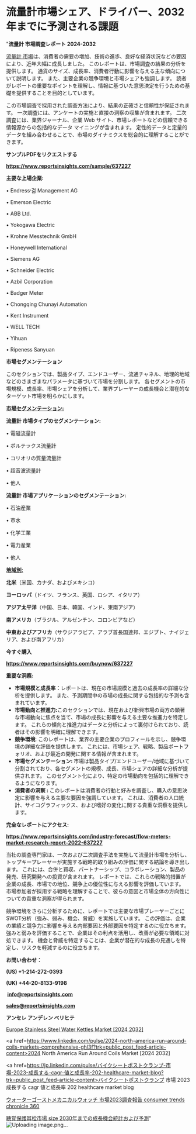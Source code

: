 # 流量計市場シェア、ドライバー、2032年までに予測される課題

"<strong>流量計 市場調査レポート 2024-2032</strong>

<a href=https://www.reportsinsights.com/sample/637227>流量計 市場</a>は、消費者の需要の増加、技術の進歩、良好な経済状況などの要因により、近年大幅に成長しました。 このレポートは、市場調査の結果の分析を提供します。 通貨のサイズ、成長率、消費者行動に影響を与える主な傾向について説明します。 また、主要企業の競争環境と市場シェアも強調します。 読者がレポートの重要なポイントを理解し、情報に基づいた意思決定を行うための基礎を提供することを目的としています。

この市場調査で採用された調査方法により、結果の正確さと信頼性が保証されます。 一次調査には、アンケートの実施と直接の洞察の収集が含まれます。 二次調査には、業界ジャーナル、企業 Web サイト、市場レポートなどの信頼できる情報源からの包括的なデータ マイニングが含まれます。 定性的データと定量的データを組み合わせることで、市場のダイナミクスを総合的に理解することができます。

<strong><b>サンプルPDFをリクエストする</b></strong>

<a href=https://www.reportsinsights.com/sample/637227><strong><u>https://www.reportsinsights.com/sample/637227</u></strong></a>

<strong>主要な上場企業:</strong>

• Endressᶫ걺 Management AG

• Emerson Electric

• ABB Ltd.

• Yokogawa Electric

• Krohne Messtechnik GmbH

• Honeywell International

• Siemens AG

• Schneider Electric

• Azbil Corporation

• Badger Meter

• Chongqing Chunayi Automation

• Kent Instrument

• WELL TECH

• Yihuan

• Ripeness Sanyuan

<strong>市場セグメンテーション</strong>

このセクションでは、製品タイプ、エンドユーザー、流通チャネル、地理的地域などのさまざまなパラメータに基づいて市場を分割します。 各セグメントの市場規模、成長率、市場シェアを分析して、業界プレーヤーの成長機会と潜在的なターゲット市場を明らかにします。

<strong><u>市場セグメンテーション</u></strong><strong><u>:</u></strong>

<strong>流量計 市場タイプのセグメンテーション:</strong>

• 電磁流量計

• ボルテックス流量計

• コリオリの質量流量計

• 超音波流量計

• 他人

<strong>流量計 市場アプリケーションのセグメンテーション:</strong>

• 石油産業

• 市水

• 化学工業

• 電力産業

• 他人

<strong><u>地域別</u></strong><strong><u>:</u></strong>

<strong>北米</strong>（米国、カナダ、およびメキシコ）

<strong>ヨーロッパ</strong>（ドイツ、フランス、英国、ロシア、イタリア）

<strong>アジア太平洋</strong>（中国、日本、韓国、インド、東南アジア）

<strong>南アメリカ</strong>（ブラジル、アルゼンチン、コロンビアなど）

<strong>中東およびアフリカ</strong>（サウジアラビア、アラブ首長国連邦、エジプト、ナイジェリア、および南アフリカ）

<strong>今すぐ購入</strong>

<a href=https://www.reportsinsights.com/buynow/637227><strong><u>https://www.reportsinsights.com/buynow/637227</u></strong></a>

<strong>重要な洞察:</strong>
<ul>
  <li><strong>市場規模と成長率：</strong>レポートは、現在の市場規模と過去の成長率の詳細な分析を提供します。 また、予測期間中の市場の成長に関する包括的な予測も含まれています。</li>
  <li><strong>市場動向と推進力:</strong>このセクションでは、現在および新興市場の両方の顕著な市場動向に焦点を当て、市場の成長に影響を与える主要な推進力を特定します。 これらの傾向と推進力はデータと分析によって裏付けられており、読者はその影響を明確に理解できます。</li>
  <li><strong>競争環境</strong>: このレポートは、業界の主要企業のプロフィールを示し、競争環境の詳細な評価を提供します。 これには、市場シェア、戦略、製品ポートフォリオ、および最近の開発に関する情報が含まれます。</li>
  <li><strong>市場セグメンテーション: </strong>市場は製品タイプ/エンドユーザー/地域に基づいて分割されており、各セグメントの規模、成長、市場シェアの詳細な分析が提供されます。 このセグメント化により、特定の市場動向を包括的に理解できるようになります。</li>
  <li><strong>消費者の洞察 : </strong>このレポートは消費者の行動と好みを調査し、購入の意思決定に影響を与える主要な要因を強調しています。 これは、消費者の人口統計、サイコグラフィックス、および嗜好の変化に関する貴重な洞察を提供します。</li>
</ul>
<strong>完全なレポートにアクセス:</strong>

<a href=https://www.reportsinsights.com/industry-forecast/flow-meters-market-research-report-2022-637227><strong><u><b>https://www.reportsinsights.com/industry-forecast/flow-meters-market-research-report-2022-637227</b></u></strong></a>

当社の調査専門家は、一次および二次調査手法を実施して流量計市場を分析し、トップキープレーヤーが実施する戦略的取り組みの評価に関する結論を導き出します。 これには、合併と買収、パートナーシップ、コラボレーション、製品の発売、研究開発への投資が含まれます。 レポートでは、これらの戦略的措置が企業の成長、市場での地位、競争上の優位性に与える影響を評価しています。 市場参加者が採用する戦略を理解することで、彼らの意図と市場全体の方向性についての貴重な洞察が得られます。

競争環境をさらに分析するために、レポートでは主要な市場プレーヤーごとにSWOT分析（強み、弱み、機会、脅威）を実施しています。 この評価は、企業の業績と競争力に影響を与える内部要因と外部要因を特定するのに役立ちます。 強みと弱みを評価することで、企業はその利点を活用し、改善が必要な領域に対処できます。 機会と脅威を特定することは、企業が潜在的な成長の見通しを特定し、リスクを軽減するのに役立ちます。

<strong>お問い合わせ：</strong>

<strong>(US) +1-214-272-0393</strong>

<strong>(UK) +44-20-8133-9198</strong>

<strong> </strong><a href=info@reportsinsights.com><strong><u>info@reportsinsights.com</u></strong></a>

<a href=sales@reportsinsights.com><strong><u>sales@reportsinsights.com</u></strong></a>

<strong>アンセレ アンデレン ベリヒテ</strong>

<a href=https://www.linkedin.com/pulse/europe-stainless-steel-water-kettles-market-cagr-nu14e/>Europe Stainless Steel Water Kettles Market [2024 2032]</a>

<a href=https://www.linkedin.com/pulse/2024-north-america-run-around-coils-markets-comprehensive-ghl3f?trk=public_post_feed-article-content>2024 North America Run Around Coils Market [2024 2032]</a>

<a href=https://jp.linkedin.com/pulse/バイクシートポストクランプ-市場-2023-成長する-cagr-値と成長率-202-healthcare-market-blog?trk=public_post_feed-article-content>バイクシートポストクランプ 市場 2023 成長する cagr 値と成長率 202 healthcare market blog</a>

<a href=https://www.linkedin.com/pulse/ウォーターゴーストメカニカルウォッチ-市場2023調査報告-consumer-trends-chronicle-360/>ウォーターゴーストメカニカルウォッチ 市場2023調査報告 consumer trends chronicle 360</a>

<a href=https://www.linkedin.com/pulse/聴覚保護耳栓市場-size-2030年までの成長機会統計および予測-reportsinsights-pvt-ltd-cf0ye/>聴覚保護耳栓市場 size 2030年までの成長機会統計および予測</a>"
![Uploading image.png…]()
